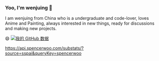 ### Yoo, I'm wenjuing 👋
I am wenjuing from China who is a undergraduate and code-lover, loves Anime and Painting, always interested in new things, ready for discussions and making new projects.

😄 [![我的 GitHub 数据](https://github-readme-stats.vercel.app/api?username=wenjuing)]()

https://api.spencerwoo.com/substats/?source=sspai&queryKey=spencerwoo
